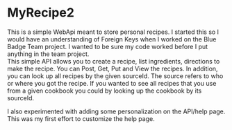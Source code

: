 # MyRecipe2
This is a simple WebApi meant to store personal recipes.  I started this so I would have an understanding of Foreign Keys when I worked on the Blue Badge Team project.
I wanted to be sure my code worked before I put anything in the team project.  
This simple API allows you to create a recipe, list ingredients, directions to make the recipe.  You can Post, Get, Put and View the recipes.
In addition, you can look up all recipes by the given sourceId.  The source refers to who or where you got the recipe.  If you wanted to see all recipes that you use from a 
given cookbook you could by looking up the cookbook by its sourceId.

I also experimented with adding some personalization on the API/help page.  This was my first effort to customize the help page.

